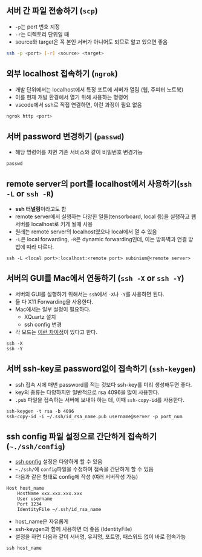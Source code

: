 ## 서버 간 파일 전송하기 (`scp`)

- `-p`는 port 번호 지정
- `-r`는 디렉토리 단위일 때
- source와 target은 꼭 본인 서버가 아니어도 되므로 알고 있으면 좋음

``` sh
ssh -p <port> [-r] <source> <target>
```

## 외부 localhost 접속하기 (`ngrok`)

- 개발 단위에서는 localhost에서 특정 포트에 서버가 열림 (웹, 주피터 노트북)
- 이를 현재 개발 환경에서 열기 위해 사용하는 명령어
- vscode에서 ssh로 직접 연결하면, 이런 과정이 필요 없음

``` sh
ngrok http <port>
```

## 서버 password 변경하기 (`passwd`)

- 해당 명령어를 치면 기존 서비스와 같이 비밀번호 변경가능

```
passwd
```

## remote server의 port를 localhost에서 사용하기(`ssh -L` or `ssh -R`)

- **ssh 터널링**이라고도 함
- remote server에서 실행하는 다양한 일들(tensorboard, local 등)을 실행하고 웹서버를 localhost로 키게 될때 사용
- 원래는 remote server의 localhost였으나 local에서 열 수 있음
- `-L`은 local forwarding, `-R`은 dynamic forwarding인데, 이는 방화벽과 연결 방법에 따라 다르다.

```
ssh -L <local port>:localhost:<remote port> subinium@<remote server>
```

## 서버의 GUI를 Mac에서 연동하기 (`ssh -X` or `ssh -Y`)

- 서버의 GUI를 실행하기 위해서는 `ssh`에서 `-X`나 `-Y`를 사용하면 된다.
- 둘 다 X11 Forwarding을 사용한다.
- Mac에서는 일부 설정이 필요하다.
  - XQuartz 설치
  - ssh config 변경
- 각 모드는 [이런 차이점](https://askubuntu.com/questions/35512/what-is-the-difference-between-ssh-y-trusted-x11-forwarding-and-ssh-x-u)이 있다고 한다.

```
ssh -X
ssh -Y
```

## 서버 ssh-key로 password없이 접속하기 (`ssh-keygen`)

- ssh 접속 시에 매번 password를 적는 것보다 ssh-key를 미리 생성해두면 좋다.
- key의 종류는 다양하지만 일반적으로 rsa 4096을 많이 사용한다.
- `.pub` 파일을 접속하는 서버에 보내야 하는 데, 이때 `ssh-copy-id`를 사용한다.

```
ssh-keygen -t rsa -b 4096 
ssh-copy-id -i ~/.ssh/id_rsa_name.pub username@server -p port_num
```

## ssh config 파일 설정으로 간단하게 접속하기 (`~./ssh/config`)

- [ssh config](https://www.ssh.com/academy/ssh/config) 설정은 다양하게 할 수 있음
- `~./ssh/`에 `config`파일을 수정하여 접속을 간단하게 할 수 있음
- 다음과 같은 형태로 config에 작성 (여러 서버작성 가능)

```
Host host_name
    HostName xxx.xxx.xxx.xxx
    User username
    Port 1234
    IdentityFile ~/.ssh/id_rsa_name
```

- host_name은 자유롭게
- ssh-keygen과 함께 사용하면 더 좋음 (IdentityFile)
- 설정을 하면 다음과 같이 서버명, 유저명, 포트명, 패스워드 없이 바로 접속가능

```
ssh host_name
```